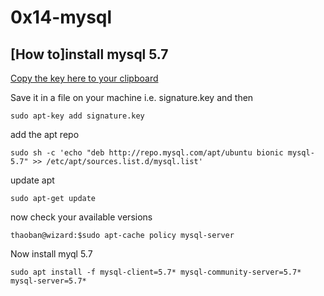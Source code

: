 # 0x14-mysql
## [How to]install mysql 5.7
[Copy the key here to your clipboard](https://intranet.alxswe.com/rltoken/Zzs_TLRYjWWFxjJRArmFcQ)

Save it in a file on your machine i.e. signature.key and then

`sudo apt-key add signature.key`

add the apt repo

`sudo sh -c 'echo "deb http://repo.mysql.com/apt/ubuntu bionic mysql-5.7" >> /etc/apt/sources.list.d/mysql.list'`

update apt

`sudo apt-get update`

now check your available versions

`thaoban@wizard:$sudo apt-cache policy mysql-server`

Now install myql 5.7

`sudo apt install -f mysql-client=5.7* mysql-community-server=5.7* mysql-server=5.7*`

